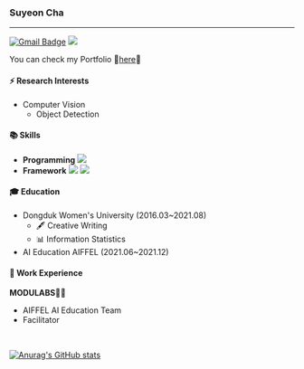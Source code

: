 ### Suyeon Cha
--- 
[![Gmail Badge](https://img.shields.io/badge/Gmail-d14836?style=flat-square&logo=Gmail&logoColor=white&link=mailto:suyeon.chaa@gmail.com)](mailto:suyeon.chaa@gmail.com) <a href="https://velog.io/@cha-suyeon" target="_blank"><img src="https://img.shields.io/badge/Velog-20c997?style=flat-square&logo=Vimeo&logoColor=white"/></a> 

You can check my Portfolio 💬[here]()💬

#### ⚡ Research Interests
- Computer Vision
  - Object Detection


#### 📚 Skills
- **Programming** <img src="https://img.shields.io/badge/Python-3766AB?style=flat-square&logo=Python&logoColor=white"/></a>
- **Framework** <img src="https://img.shields.io/badge/TensorFlow-FF6F00?style=flat-square&logo=TensorFlow&logoColor=white"/></a> <img src="https://img.shields.io/badge/PyTorch-EE4C2C?style=flat-square&logo=PyTorch&logoColor=white"/></a>
#### 🎓 Education
- Dongduk Women's University (2016.03~2021.08)
  - 🖋 Creative Writing 
  - 📊 Information Statistics 
- AI Education AIFFEL (2021.06~2021.12)

#### 🔭 Work Experience
**MODULABS**👨‍🔬
- AIFFEL AI Education Team
- Facilitator



</br>

[![Anurag's GitHub stats](https://github-readme-stats.vercel.app/api?username=cha-suyeon)](https://github.com/anuraghazra/github-readme-stats)
